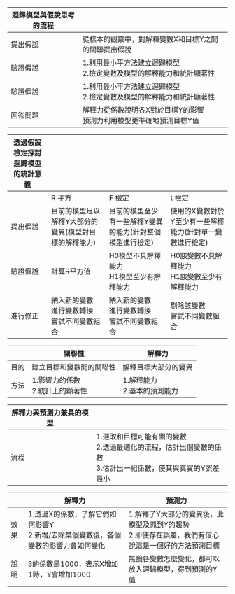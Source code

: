 迴歸模型與假說思考的流程 | | 
------------ | -------------
提出假說 | 從樣本的觀察中，對解釋變數X和目標Y之間的關聯提出假說
驗證假說 | 1.利用最小平方法建立迴歸模型<br>2.檢定變數及模型的解釋能力和統計顯著性
驗證假說 | 1.利用最小平方法建立迴歸模型<br>2.檢定變數及模型的解釋能力和統計顯著性
回答問題 | 解釋力從係數說明各X對於目標Y的影響<br>預測力利用模型更準確地預測目標Y值 

透過假設檢定探討迴歸模型的統計意義 | |  | | 
------------ | ----------- | -------------- | -------------
 |  | R 平方 | F 檢定 | t 檢定
提出假說 | 目前的模型足以解釋Y大部分的變異(模型對目標的解釋能力) | 目前的模型至少有一些解釋Y變異的能力(針對整個模型進行檢定) | 使用的X變數對於Y至少有一些解釋能力(針對單一變數進行檢定)
驗證假說 | 計算R平方值 |H0模型不具解釋能力<br> H1模型至少有解釋能力|H0該變數不具解釋能力<br>H1該變數至少有解釋能力
進行修正 | 納入新的變數<br>進行變數轉換<br>嘗試不同變數組合|納入新的變數<br>進行變數轉換<br>嘗試不同變數組合|剔除該變數<br>嘗試不同變數組合

 |  | 關聯性 |解釋力
-------------- | ----- | ----- 
目的 |建立目標和變數間的關聯性 | 解釋目標大部分的變異 
方法 |1.影響力的係數<br>2.統計上的顯著性| 1.解釋能力<br>2.基本的預測能力

解釋力與預測力兼具的模型 |  | 
-------------- | ----- | 
流程 | 1.選取和目標可能有關的變數<br>2.透過最適化的流程，估計出個變數的係數<br>3.估計出一組係數，使其與真實的Y誤差最小

 |  | 解釋力 | 預測力 
-------------- | ----- | ----- 
效果| 1.透過X的係數，了解它們如何影響Y<br>2.新增/去除某個變數後，各個變數的影響力會如何變化| 1.解釋了Y大部分的變異後，此模型及抓到Y的趨勢<br>2.即使存在誤差，我們有信心說這是一個好的方法預測目標
說明 | β的係數是1000，表示X增加1時，Y會增加1000 | 無論各變數怎麼變化，都可以放入迴歸模型，得到預測的Y值
